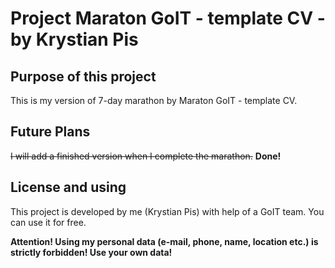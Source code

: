 # Project Maraton GoIT - template CV - by Krystian Pis
## Purpose of this project
This is my version of 7-day marathon by Maraton GoIT - template CV.
## Future Plans
~~I will add a finished version when I complete the marathon.~~ **Done!**
## License and using
This project is developed by me (Krystian Pis) with help of a GoIT team. You can use it for free.

**Attention! Using my personal data (e-mail, phone, name, location etc.) is strictly forbidden! Use your own data!**